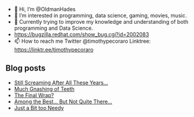 - 👋 Hi, I’m @OldmanHades
- 👀 I’m interested in programming, data science, gaming, movies, music.
- 🌱 Currently trying to improve my knowledge and understanding of both programming and Data Science.
- https://bugzilla.redhat.com/show_bug.cgi?id=2002083
- 📫 How to reach me Twitter @timothypecoraro
Linktree: https://linktr.ee/timothypecoraro

## Blog posts
<!-- BLOG-POST-LIST:START -->
- [Still Screaming After All These Years…](https://medium.com/@timothypecoraro/still-screaming-after-all-these-years-a6196112499f?source=rss-5097f5c9b801------2)
- [Much Gnashing of Teeth](https://medium.com/@timothypecoraro/much-gnashing-of-teeth-6bdfdb3c88ef?source=rss-5097f5c9b801------2)
- [The Final Wrap?](https://medium.com/@timothypecoraro/the-final-wrap-a42e3913c1?source=rss-5097f5c9b801------2)
- [Among the Best… But Not Quite There…](https://medium.com/@timothypecoraro/among-the-best-but-not-quite-there-859385e9afd0?source=rss-5097f5c9b801------2)
- [Just a Bit too Needy](https://medium.com/@timothypecoraro/just-a-bit-too-needy-9010317ef665?source=rss-5097f5c9b801------2)
<!-- BLOG-POST-LIST:END -->
